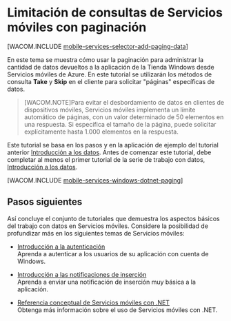 ﻿<properties pageTitle="Limitación de consultas de Servicios móviles con paginación (Tienda Windows) | Centro de desarrollo móvil" metaKeywords="" description="Learn how to use paging to manage the amount of data returned to your Windows Store app from Mobile Services." metaCanonical="" services="mobile-services" documentationCenter="Mobile" title="Refine Mobile Services queries with paging" authors="glenga" solutions="" manager="dwrede" editor="" />

<tags ms.service="mobile-services" ms.workload="mobile" ms.tgt_pltfrm="mobile-windows-store" ms.devlang="dotnet" ms.topic="article" ms.date="09/09/2014" ms.author="glenga" />


# Limitación de consultas de Servicios móviles con paginación

[WACOM.INCLUDE [mobile-services-selector-add-paging-data](../includes/mobile-services-selector-add-paging-data.md)]

En este tema se muestra cómo usar la paginación para administrar la cantidad de datos devueltos a la aplicación de la Tienda Windows desde Servicios móviles de Azure. En este tutorial se utilizarán los métodos de consulta **Take** y **Skip** en el cliente para solicitar "páginas" específicas de datos.

>[WACOM.NOTE]Para evitar el desbordamiento de datos en clientes de dispositivos móviles, Servicios móviles implementa un límite automático de páginas, con un valor determinado de 50 elementos en una respuesta. Si especifica el tamaño de la página, puede solicitar explícitamente hasta 1.000 elementos en la respuesta.

Este tutorial se basa en los pasos y en la aplicación de ejemplo del tutorial anterior [Introducción a los datos]. Antes de comenzar este tutorial, debe completar al menos el primer tutorial de la serie de trabajo con datos, [Introducción a los datos]. 

[WACOM.INCLUDE [mobile-services-windows-dotnet-paging](../includes/mobile-services-windows-dotnet-paging.md)]

## <a name="next-steps"> </a>Pasos siguientes

Así concluye el conjunto de tutoriales que demuestra los aspectos básicos del trabajo con datos en Servicios móviles. Considere la posibilidad de profundizar más en los siguientes temas de Servicios móviles:

* [Introducción a la autenticación]
  <br/>Aprenda a autenticar a los usuarios de su aplicación con cuenta de Windows.

* [Introducción a las notificaciones de inserción] 
  <br/>Aprenda a enviar una notificación de inserción muy básica a la aplicación.
  
* [Referencia conceptual de Servicios móviles con .NET]
  <br/>Obtenga más información sobre el uso de Servicios móviles con .NET.
  
<!-- Anchors. -->

[Pasos siguientes]:#next-steps

<!-- Images. -->


<!-- URLs. -->
[Introducción a Servicios móviles]: /es-es/documentation/articles/mobile-services-windows-store-get-started/
[Introducción a los datos]: /es-es/documentation/articles/mobile-services-windows-store-dotnet-get-started-data/
[Introducción a la autenticación]: /es-es/documentation/articles/mobile-services-windows-store-dotnet-get-started-users/
[Introducción a las notificaciones de inserción]: /es-es/documentation/articles/mobile-services-windows-store-dotnet-get-started-push/

[Portal de administración]: https://manage.windowsazure.com/
[Referencia conceptual de Servicios móviles con .NET]: /es-es/develop/mobile/how-to-guides/work-with-net-client-library

